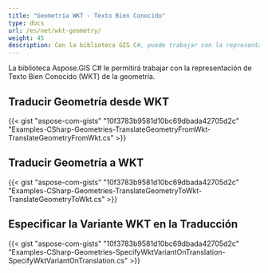 ```yaml
---
title: "Geometría WKT - Texto Bien Conocido"
type: docs
url: /es/net/wkt-geometry/
weight: 45
description: Con la biblioteca GIS C#, puede trabajar con la representación de texto bien conocido (WKT) de la geometría y traducirla a o desde WKT.
---
```


La biblioteca Aspose.GIS C# le permitirá trabajar con la representación de Texto Bien Conocido (WKT) de la geometría.

## **Traducir Geometría desde WKT**
{{< gist "aspose-com-gists" "10f3783b9581d10bc69dbada42705d2c" "Examples-CSharp-Geometries-TranslateGeometryFromWkt-TranslateGeometryFromWkt.cs" >}}
## **Traducir Geometría a WKT**
{{< gist "aspose-com-gists" "10f3783b9581d10bc69dbada42705d2c" "Examples-CSharp-Geometries-TranslateGeometryToWkt-TranslateGeometryToWkt.cs" >}}
## **Especificar la Variante WKT en la Traducción**
{{< gist "aspose-com-gists" "10f3783b9581d10bc69dbada42705d2c" "Examples-CSharp-Geometries-SpecifyWktVariantOnTranslation-SpecifyWktVariantOnTranslation.cs" >}}
